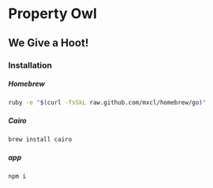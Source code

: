 # Property Owl

## We Give a Hoot!

### Installation

##### Homebrew
```sh
ruby -e "$(curl -fsSkL raw.github.com/mxcl/homebrew/go)"
```

##### Cairo
```sh
brew install cairo
```

##### app
```sh
npm i
```